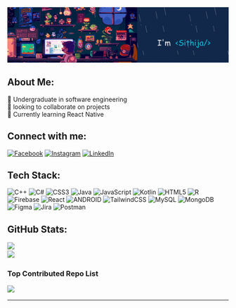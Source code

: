 <img alt="coding gif" src="https://github.com/sithijasanthiya/sithijasanthiya/blob/5065bb24414a999ff6a0de086e20d7efa6ddbe66/Hello%20there%20%2C%20I'm%20%20Sithija%20%20(1).gif">

## About Me:
🔭 Undergraduate in software engineering<br>👯  looking to collaborate on projects<br>🌱 Currently learning React Native<br>


## Connect with me:
[![Facebook](https://img.shields.io/badge/Facebook-%231877F2.svg?logo=Facebook&logoColor=white)](https://facebook.com/sithija.santhiya) [![Instagram](https://img.shields.io/badge/Instagram-%23E4405F.svg?logo=Instagram&logoColor=white)](https://instagram.com/sithija.santhiya) [![LinkedIn](https://img.shields.io/badge/LinkedIn-%230077B5.svg?logo=linkedin&logoColor=white)](https://linkedin.com/in/sithija-santhiya) 

## Tech Stack:
![C++](https://img.shields.io/badge/c++-%2300599C.svg?style=flat&logo=c%2B%2B&logoColor=white) ![C#](https://img.shields.io/badge/c%23-%23239120.svg?style=flat&logo=c-sharp&logoColor=white) ![CSS3](https://img.shields.io/badge/css3-%231572B6.svg?style=flat&logo=css3&logoColor=white) ![Java](https://img.shields.io/badge/java-%23ED8B00.svg?style=flat&logo=java&logoColor=white) ![JavaScript](https://img.shields.io/badge/javascript-%23323330.svg?style=flat&logo=javascript&logoColor=%23F7DF1E) ![Kotlin](https://img.shields.io/badge/kotlin-%230095D5.svg?style=flat&logo=kotlin&logoColor=white) ![HTML5](https://img.shields.io/badge/html5-%23E34F26.svg?style=flat&logo=html5&logoColor=white) ![R](https://img.shields.io/badge/r-%23276DC3.svg?style=flat&logo=r&logoColor=white) ![Firebase](https://img.shields.io/badge/firebase-%23039BE5.svg?style=flat&logo=firebase) ![React](https://img.shields.io/badge/react-%2320232a.svg?style=flat&logo=react&logoColor=%2361DAFB) ![ANDROID](https://img.shields.io/badge/android-%2320232a.svg?style=flat&logo=android&logoColor=%a4c639) ![TailwindCSS](https://img.shields.io/badge/tailwindcss-%2338B2AC.svg?style=flat&logo=tailwind-css&logoColor=white) ![MySQL](https://img.shields.io/badge/mysql-%2300f.svg?style=flat&logo=mysql&logoColor=white) ![MongoDB](https://img.shields.io/badge/MongoDB-%234ea94b.svg?style=flat&logo=mongodb&logoColor=white) 	![Figma](https://img.shields.io/badge/figma-%23F24E1E.svg?style=flat&logo=figma&logoColor=white) ![Jira](https://img.shields.io/badge/jira-%230A0FFF.svg?style=flat&logo=jira&logoColor=white) ![Postman](https://img.shields.io/badge/Postman-FF6C37?style=flat&logo=postman&logoColor=white)
## GitHub Stats:
![](https://github-readme-stats.vercel.app/api?username=sithijasanthiya&theme=calm&hide_border=true&include_all_commits=true&count_private=true)<br/>
![](https://github-readme-streak-stats.herokuapp.com/?user=sithijasanthiya&theme=calm&hide_border=true)<br/>

### Top Contributed Repo List
![](https://github-contributor-stats.vercel.app/api?username=sithijasanthiya&limit=5&theme=gruvbox&combine_all_yearly_contributions=true)

---


<!-- Proudly created with GPRM ( https://gprm.itsvg.in ) -->
